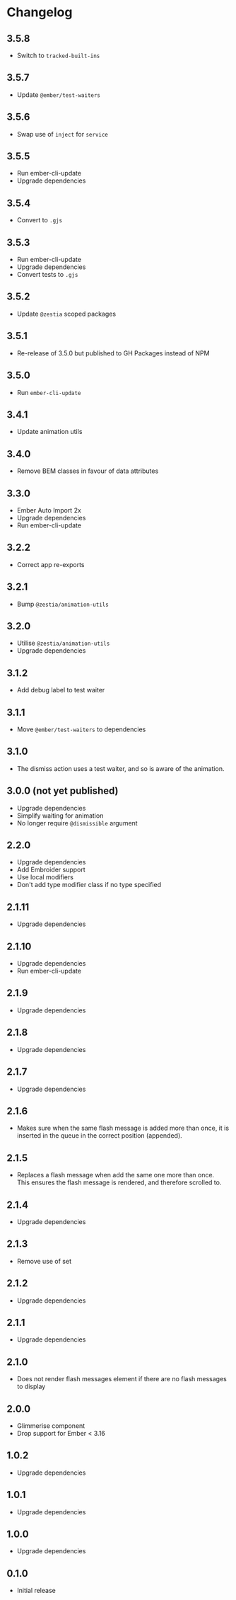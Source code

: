 # Changelog

## 3.5.8

- Switch to `tracked-built-ins`

## 3.5.7

- Update `@ember/test-waiters`

## 3.5.6

- Swap use of `inject` for `service`

## 3.5.5

- Run ember-cli-update
- Upgrade dependencies

## 3.5.4

- Convert to `.gjs`

## 3.5.3

- Run ember-cli-update
- Upgrade dependencies
- Convert tests to `.gjs`

## 3.5.2

- Update `@zestia` scoped packages

## 3.5.1

- Re-release of 3.5.0 but published to GH Packages instead of NPM

## 3.5.0

- Run `ember-cli-update`

## 3.4.1

- Update animation utils

## 3.4.0

- Remove BEM classes in favour of data attributes

## 3.3.0

- Ember Auto Import 2x
- Upgrade dependencies
- Run ember-cli-update

## 3.2.2

- Correct app re-exports

## 3.2.1

- Bump `@zestia/animation-utils`

## 3.2.0

- Utilise `@zestia/animation-utils`
- Upgrade dependencies

## 3.1.2

- Add debug label to test waiter

## 3.1.1

- Move `@ember/test-waiters` to dependencies

## 3.1.0

- The dismiss action uses a test waiter, and so is aware of the animation.

## 3.0.0 (not yet published)

- Upgrade dependencies
- Simplify waiting for animation
- No longer require `@dismissible` argument

## 2.2.0

- Upgrade dependencies
- Add Embroider support
- Use local modifiers
- Don't add type modifier class if no type specified

## 2.1.11

- Upgrade dependencies

## 2.1.10

- Upgrade dependencies
- Run ember-cli-update

## 2.1.9

- Upgrade dependencies

## 2.1.8

- Upgrade dependencies

## 2.1.7

- Upgrade dependencies

## 2.1.6

- Makes sure when the same flash message is added more than once, it is inserted
  in the queue in the correct position (appended).

## 2.1.5

- Replaces a flash message when add the same one more than once.<br>
  This ensures the flash message is rendered, and therefore scrolled to.

## 2.1.4

- Upgrade dependencies

## 2.1.3

- Remove use of set

## 2.1.2

- Upgrade dependencies

## 2.1.1

- Upgrade dependencies

## 2.1.0

- Does not render flash messages element if there are no flash messages to display

## 2.0.0

- Glimmerise component
- Drop support for Ember < 3.16

## 1.0.2

- Upgrade dependencies

## 1.0.1

- Upgrade dependencies

## 1.0.0

- Upgrade dependencies

## 0.1.0

- Initial release
